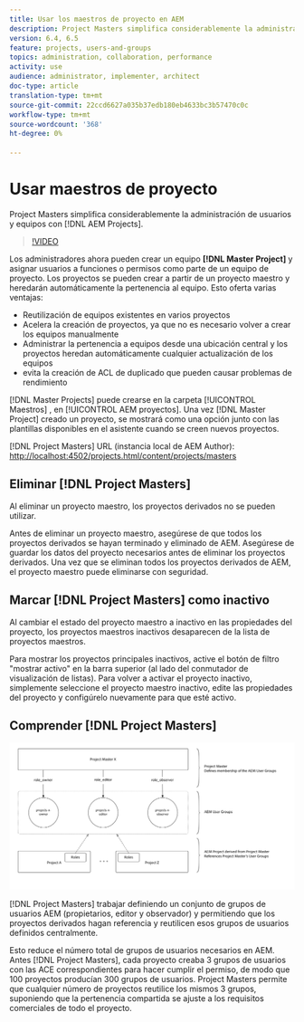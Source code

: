 ```yaml
---
title: Usar los maestros de proyecto en AEM
description: Project Masters simplifica considerablemente la administración de usuarios y equipos con AEM proyectos.
version: 6.4, 6.5
feature: projects, users-and-groups
topics: administration, collaboration, performance
activity: use
audience: administrator, implementer, architect
doc-type: article
translation-type: tm+mt
source-git-commit: 22ccd6627a035b37edb180eb4633bc3b57470c0c
workflow-type: tm+mt
source-wordcount: '368'
ht-degree: 0%

---
```



# Usar maestros de proyecto

Project Masters simplifica considerablemente la administración de usuarios y equipos con [!DNL AEM Projects].

>[!VIDEO](https://video.tv.adobe.com/v/17740/?quality=9&learn=on)

Los administradores ahora pueden crear un equipo **[!DNL Master Project]** y asignar usuarios a funciones o permisos como parte de un equipo de proyecto. Los proyectos se pueden crear a partir de un proyecto maestro y heredarán automáticamente la pertenencia al equipo. Esto oferta varias ventajas:

* Reutilización de equipos existentes en varios proyectos
* Acelera la creación de proyectos, ya que no es necesario volver a crear los equipos manualmente
* Administrar la pertenencia a equipos desde una ubicación central y los proyectos heredan automáticamente cualquier actualización de los equipos
* evita la creación de ACL de duplicado que pueden causar problemas de rendimiento

[!DNL Master Projects] puede crearse en la carpeta [!UICONTROL Maestros] , en [!UICONTROL AEM proyectos]. Una vez [!DNL Master Project] creado un proyecto, se mostrará como una opción junto con las plantillas disponibles en el asistente cuando se creen nuevos proyectos.

[!DNL Project Masters] URL (instancia local de AEM Author): [http://localhost:4502/projects.html/content/projects/masters](http://localhost:4502/projects.html/content/projects/masters)

## Eliminar [!DNL Project Masters]

Al eliminar un proyecto maestro, los proyectos derivados no se pueden utilizar.

Antes de eliminar un proyecto maestro, asegúrese de que todos los proyectos derivados se hayan terminado y eliminado de AEM. Asegúrese de guardar los datos del proyecto necesarios antes de eliminar los proyectos derivados. Una vez que se eliminan todos los proyectos derivados de AEM, el proyecto maestro puede eliminarse con seguridad.

## Marcar [!DNL Project Masters] como inactivo

Al cambiar el estado del proyecto maestro a inactivo en las propiedades del proyecto, los proyectos maestros inactivos desaparecen de la lista de proyectos maestros.

Para mostrar los proyectos principales inactivos, active el botón de filtro &quot;mostrar activo&quot; en la barra superior (al lado del conmutador de visualización de listas). Para volver a activar el proyecto inactivo, simplemente seleccione el proyecto maestro inactivo, edite las propiedades del proyecto y configúrelo nuevamente para que esté activo.

## Comprender [!DNL Project Masters]

![Vista técnica de los jefes de proyecto](assets/use-project-masters/project-masters-architecture.png)

[!DNL Project Masters] trabajar definiendo un conjunto de grupos de usuarios AEM (propietarios, editor y observador) y permitiendo que los proyectos derivados hagan referencia y reutilicen esos grupos de usuarios definidos centralmente.

Esto reduce el número total de grupos de usuarios necesarios en AEM. Antes [!DNL Project Masters], cada proyecto creaba 3 grupos de usuarios con las ACE correspondientes para hacer cumplir el permiso, de modo que 100 proyectos producían 300 grupos de usuarios. Project Masters permite que cualquier número de proyectos reutilice los mismos 3 grupos, suponiendo que la pertenencia compartida se ajuste a los requisitos comerciales de todo el proyecto.
